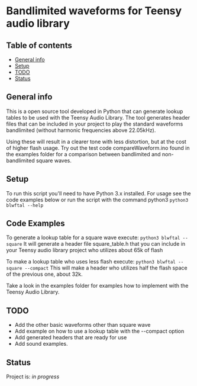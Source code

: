 

# Bandlimited waveforms for Teensy audio library

## Table of contents
* [General info](#general-info)
* [Setup](#setup)
* [TODO](#todo)
* [Status](#status)

## General info
This is a open source tool developed in Python that can generate lookup tables to be used with the
Teensy Audio Library. The tool generates header files that can be included in your project to play
the standard waveforms bandlimited (without harmonic frequencies above 22.05kHz).

Using these will result in a clearer tone with less distortion, but at the cost of higher flash usage.
Try out the test code compareWaveform.ino found in the examples folder for a comparison between
bandlimited and non-bandlimited square waves.

## Setup
To run this script you'll need to have Python 3.x installed.
For usage see the code examples below or run the script with the command python3 `python3 blwftal --help`

## Code Examples
To generate a lookup table for a square wave execute:
`python3 blwftal --square`
It will generate a header file square_table.h that you can include in your Teensy audio library project
who utilizes about 65k of flash

To make a lookup table who uses less flash execute:
`python3 blwftal --square --compact`
This will make a header who utilizes half the flash space of the previous one, about 32k.

Take a look in the examples folder for examples how to implement with the Teensy Audio Library.

## TODO
* Add the other basic waveforms other than square wave
* Add example on how to use a lookup table with the --compact option
* Add generated headers that are ready for use
* Add sound examples.

## Status
Project is: _in progress_
